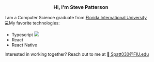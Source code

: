 <h3 align="center"> Hi, I'm Steve Patterson </h3>

<p>
  I am a Computer Science graduate from <a href="https://www.fiu.edu/">Florida International University</a>
  <br />
  💻My favorite technologies:
  <ul>
    <li>Typescript <img src="https://img.shields.io/badge/TypeScript-007ACC?style=for-the-badge&logo=typescript&logoColor=white"></li>
    <li>React</li>
    <li>React Native</li>
  </ul>
  

  Interested in working together? Reach out to me at 📨<a href="mailto: Spatt030@FIU.edu"> Spatt030@FIU.edu</a>
</p>
  
